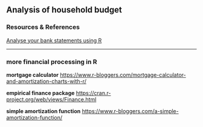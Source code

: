 ## Analysis of household budget



### Resources & References

[Analyse your bank statements using R](https://benjaminlmoore.wordpress.com/2014/01/04/analyse-your-bank-statements-using-r/)


--- 

### more financial processing in R
 
**mortgage calculator**
https://www.r-bloggers.com/mortgage-calculator-and-amortization-charts-with-r/

**empirical finance package**
https://cran.r-project.org/web/views/Finance.html

**simple amortization function**
https://www.r-bloggers.com/a-simple-amortization-function/



